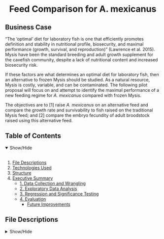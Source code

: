 <h1 align='center'> Feed Comparison for A. mexicanus </h1>

## Business Case

“The ‘optimal’ diet for laboratory fish is one that efficiently promotes definition and stability in nutritional profile, biosecurity, and maximal performance (growth, survival, and reproduction)” (Lawrence et al. 2015). Mysis have been the standard breeding and adult growth supplement for the cavefish community, despite a lack of nutritional content and increased biosecurity risk.

If these factors are what determines an optimal diet for laboratory fish, then an alternative to frozen Mysis should be studied. As a natural resource, Mysis is costly, variable, and can be contaminated. The following pilot proposal will focus on and attempt to identify the maximal performance of a new feeding regime for *A. mexicanus* compared with frozen Mysis. 

The objectives are to [1] raise *A. mexicanus* on an alternative feed and compare the growth rate and survivability to fish raised on the traditional Mysis feed; and [2] compare the embryo fecundity of adult broodstock raised using this alternative feed. 

## Table of Contents
<details open>
  <summary>Show/Hide</summary>
  <br>
  
1. [ File Descriptions ](#File_Description)
2. [ Technologies Used ](#Technologies_Used)    
3. [ Structure ](#Structure)
4. [ Executive Summary ](#Executive_Summary)
   * [ 1. Data Collection and Wrangling ](#Data_Collection_and_Wrangling)
   * [ 2. Exploratory Data Analysis ](#Exploratory_Data_Analysis) 
   * [ 3. Regression and Significance Testing ](#Regression_and_Significance_Test)
   * [ 4. Evaluation ](#Evaluation)
       * [ Future Improvements ](#Future_Improvements)
</details>

## File Descriptions
<details>
<a name="File_Description"></a>
<summary>Show/Hide</summary>
 <br>
  

A [workflowr][] project.

[workflowr]: https://github.com/workflowr/workflowr
